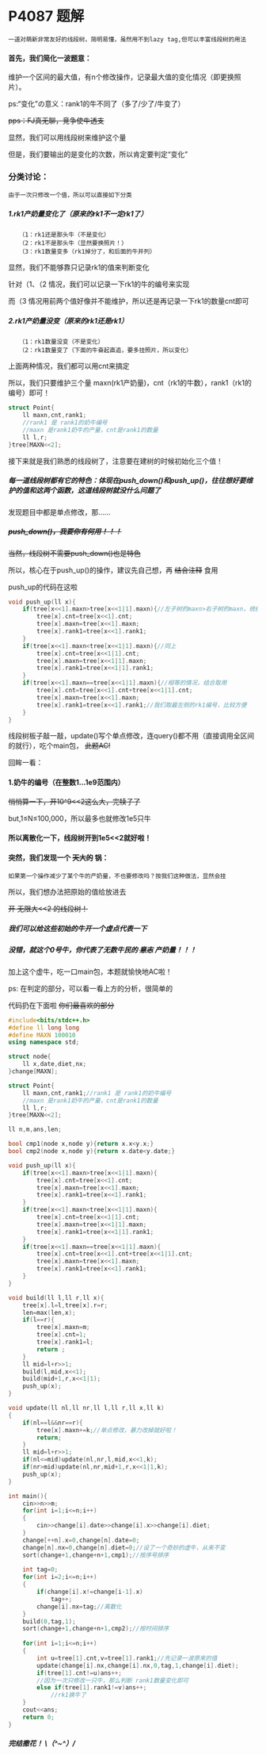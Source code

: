 # P4087 题解

    一道对萌新非常友好的线段树，简明易懂，虽然用不到lazy tag,但可以丰富线段树的用法
    
#### 首先，我们简化一波题意：
   维护一个区间的最大值，有n个修改操作，记录最大值的变化情况（即更换照片）。
   
   ps:“变化”の意义：rank1的牛不同了（多了/少了/牛变了）
   
   ~~pps：FJ真无聊，竞争使牛透支~~
   
   
   显然，我们可以用线段树来维护这个量
   
   但是，我们要输出的是变化的次数，所以肯定要判定“变化”
   
### 分类讨论：
	由于一次只修改一个值，所以可以直接如下分类
	
##### 1.rk1产奶量变化了（原来的rk1不一定rk1了）
	   （1：rk1还是那头牛（不是变化）
       （2：rk1不是那头牛（显然要换照片！）
       （3：rk1数量变多（rk1掉分了，和后面的牛并列）
   
   显然，我们不能够靠只记录rk1的值来判断变化
   
   针对（1、（2 情况，我们可以记录一下rk1的牛的编号来实现
   
   而（3 情况用前两个值好像并不能维护，所以还是再记录一下rk1的数量cnt即可
 
##### 2.rk1产奶量没变（原来的rk1还是rk1）
	   （1：rk1数量没变（不是变化）
       （2：rk1数量变了（下面的牛奋起直追，要多挂照片，所以变化）
   
   上面两种情况，我们都可以用cnt来搞定
   
所以，我们只要维护三个量 maxn(rk1产奶量)，cnt（rk1的牛数），rank1（rk1的编号）即可！

~~~cpp
struct Point{
	ll maxn,cnt,rank1;
   	//rank1 是 rank1的奶牛编号 
	//maxn 是rank1奶牛的产量，cnt是rank1的数量 
	ll l,r;
}tree[MAXN<<2];

~~~


接下来就是我们熟悉的线段树了，注意要在建树的时候初始化三个值！

##### 每一道线段树都有它的特色：体现在push_down()和push_up()，往往想好要维护的值和这两个函数，这道线段树就没什么问题了

发现题目中都是单点修改，那......

##### ~~push_down()，我要你有何用！！！~~

~~当然，线段树不需要push_down()也是特色~~

所以，核心在于push_up()的操作，建议先自己想，再 ~~结合注释~~ 食用

push_up的代码在这啦

~~~cpp
void push_up(ll x){
	if(tree[x<<1].maxn>tree[x<<1|1].maxn){//左子树的maxn>右子树的maxn，统统接受左孩子
		tree[x].cnt=tree[x<<1].cnt;
		tree[x].maxn=tree[x<<1].maxn;
		tree[x].rank1=tree[x<<1].rank1;
	}
	if(tree[x<<1].maxn<tree[x<<1|1].maxn){//同上
		tree[x].cnt=tree[x<<1|1].cnt;
		tree[x].maxn=tree[x<<1|1].maxn;
		tree[x].rank1=tree[x<<1|1].rank1;
	}
	if(tree[x<<1].maxn==tree[x<<1|1].maxn){//相等的情况，结合取用
		tree[x].cnt=tree[x<<1].cnt+tree[x<<1|1].cnt;
		tree[x].maxn=tree[x<<1].maxn;
		tree[x].rank1=tree[x<<1].rank1;//我们取最左侧的rk1编号，比较方便
	}
}
~~~

线段树板子敲一敲，update()写个单点修改，连query()都不用（直接调用全区间的就行），吃个main包，
~~此题AC!~~ 

回眸一看：

#### 1.奶牛的编号（在整数1...1e9范围内）

~~悄悄算一下，开10^9<<2这么大，完犊子了~~

but,1≤N≤100,000，所以最多也就修改1e5只牛

#### 所以离散化一下，线段树开到1e5<<2就好啦！

#### 突然，我们发现一个 ~~天大的~~ 锅：
	如果第一个操作减少了某个牛的产奶量，不也要修改吗？按我们这种做法，显然会挂
    
   所以，我们想办法把原始的值给放进去
   
   ~~开 无限大<<2 的线段树！~~
   
#####   我们可以给这些初始的牛开一个虚点代表一下
#####   没错，就这个0号牛，你代表了无数牛民的 ~~意志~~ 产奶量！！！

加上这个虚牛，吃一口main包，本题就愉快地AC啦！

ps: 在判定的部分，可以看一看上方的分析，很简单的


代码扔在下面啦
~~你们最喜欢的部分~~
~~~cpp
#include<bits/stdc++.h>
#define ll long long
#define MAXN 100010
using namespace std;

struct node{
	ll x,date,diet,nx;
}change[MAXN];

struct Point{
	ll maxn,cnt,rank1;//rank1 是 rank1的奶牛编号 
	//maxn 是rank1奶牛的产量，cnt是rank1的数量 
	ll l,r;
}tree[MAXN<<2];

ll n,m,ans,len;

bool cmp1(node x,node y){return x.x<y.x;}
bool cmp2(node x,node y){return x.date<y.date;}

void push_up(ll x){
	if(tree[x<<1].maxn>tree[x<<1|1].maxn){
		tree[x].cnt=tree[x<<1].cnt;
		tree[x].maxn=tree[x<<1].maxn;
		tree[x].rank1=tree[x<<1].rank1;
	}
	if(tree[x<<1].maxn<tree[x<<1|1].maxn){
		tree[x].cnt=tree[x<<1|1].cnt;
		tree[x].maxn=tree[x<<1|1].maxn;
		tree[x].rank1=tree[x<<1|1].rank1;
	}
	if(tree[x<<1].maxn==tree[x<<1|1].maxn){
		tree[x].cnt=tree[x<<1].cnt+tree[x<<1|1].cnt;
		tree[x].maxn=tree[x<<1].maxn;
		tree[x].rank1=tree[x<<1].rank1;
	}
}

void build(ll l,ll r,ll x){
	tree[x].l=l,tree[x].r=r;
	len=max(len,x);
	if(l==r){
		tree[x].maxn=m;
		tree[x].cnt=1;
		tree[x].rank1=l;
		return ;
	}
	ll mid=l+r>>1;
	build(l,mid,x<<1);
	build(mid+1,r,x<<1|1);
	push_up(x);
}

void update(ll nl,ll nr,ll l,ll r,ll x,ll k)
{
	if(nl==l&&nr==r){
		tree[x].maxn+=k;//单点修改，暴力改掉就好啦！
		return; 
	}
	ll mid=l+r>>1;
	if(nl<=mid)update(nl,nr,l,mid,x<<1,k);
	if(nr>mid)update(nl,nr,mid+1,r,x<<1|1,k);
	push_up(x);
}

int main(){
	cin>>n>>m;
	for(int i=1;i<=n;i++)
	{
		cin>>change[i].date>>change[i].x>>change[i].diet;
	}
	change[++n].x=0,change[n].date=0;
	change[n].nx=0,change[n].diet=0;//设了一个奇妙的虚牛，从来不变 
	sort(change+1,change+n+1,cmp1);//按序号排序 
	
	int tag=0;
	for(int i=2;i<=n;i++)
	{
		if(change[i].x!=change[i-1].x)
			tag++;
		change[i].nx=tag;//离散化
	}
	build(0,tag,1);
	sort(change+1,change+n+1,cmp2);//按时间排序 
	
	for(int i=1;i<=n;i++)
	{
		int u=tree[1].cnt,v=tree[1].rank1;//先记录一波原来的值
		update(change[i].nx,change[i].nx,0,tag,1,change[i].diet); 
		if(tree[1].cnt!=u)ans++;
		//因为一次只修改一只牛，那么判断 rank1数量变化即可 
		else if(tree[1].rank1!=v)ans++;
       		//rk1换牛了
	}
	cout<<ans;
	return 0;
}

~~~
##### 完结撒花！ \（^~^）/
